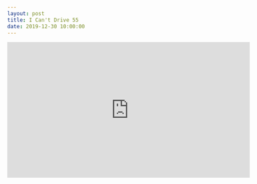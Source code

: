 ```yaml
---
layout: post
title: I Can't Drive 55
date: 2019-12-30 10:00:00
---
```


<script src="https://github.com/hiphoprefactor/hiphoprefactor.github.io/blob/master/_code/ICantDrive55.java"></script>
<iframe width="560" height="315" src="https://youtu.be/RvV3nn_de2k" frameborder="0" allow="accelerometer; autoplay; encrypted-media; gyroscope; picture-in-picture" allowfullscreen></iframe>
